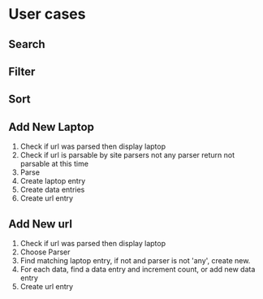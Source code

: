 # User cases
## Search
## Filter
## Sort

## Add New Laptop
1. Check if url was parsed then display laptop
2. Check if url is parsable by site parsers not any parser return not parsable at this time
3. Parse
4. Create laptop entry
5. Create data entries
6. Create url entry

## Add New url
1. Check if url was parsed then display laptop
2. Choose Parser
3. Find matching laptop entry, if not and parser is not 'any', create new.
4. For each data, find a data entry and increment count, or add new data entry
5. Create url entry